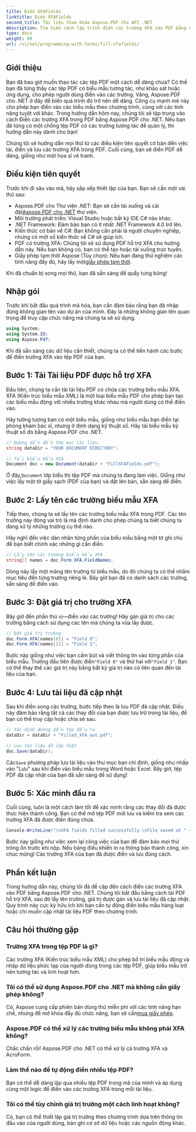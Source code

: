 ```yaml
---
title: Điền XFAFields
linktitle: Điền XFAFields
second_title: Tài liệu tham khảo Aspose.PDF cho API .NET
description: Tìm hiểu cách lập trình điền các trường XFA vào PDF bằng Aspose.PDF cho .NET với hướng dẫn từng bước này. Khám phá các công cụ thao tác PDF đơn giản và mạnh mẽ.
type: docs
weight: 90
url: /vi/net/programming-with-forms/fill-xfafields/
---
```

## Giới thiệu

Bạn đã bao giờ muốn thao tác các tệp PDF một cách dễ dàng chưa? Có thể bạn đã từng thấy các tệp PDF có biểu mẫu tương tác, như khảo sát hoặc ứng dụng, cho phép người dùng điền vào các trường. Vâng, Aspose.PDF cho .NET ở đây để biến quá trình đó trở nên dễ dàng. Công cụ mạnh mẽ này cho phép bạn điền vào các biểu mẫu theo chương trình, cùng với các tính năng tuyệt vời khác. Trong hướng dẫn hôm nay, chúng tôi sẽ tập trung vào cách Điền các trường XFA trong PDF bằng Aspose.PDF cho .NET. Nếu bạn đã từng có một chồng tệp PDF có các trường tương tác để quản lý, thì hướng dẫn này dành cho bạn!

Chúng tôi sẽ hướng dẫn mọi thứ từ các điều kiện tiên quyết cơ bản đến việc tải, điền và lưu các trường XFA trong PDF. Cuối cùng, bạn sẽ điền PDF dễ dàng, giống như một họa sĩ vẽ tranh.

## Điều kiện tiên quyết

Trước khi đi sâu vào mã, hãy sắp xếp thiết lập của bạn. Bạn sẽ cần một vài thứ sau:

-  Aspose.PDF cho Thư viện .NET: Bạn sẽ cần tải xuống và cài đặt[Aspose.PDF cho .NET](https://releases.aspose.com/pdf/net/) thư viện.
- Môi trường phát triển: Visual Studio hoặc bất kỳ IDE C# nào khác.
- .NET Framework: Đảm bảo bạn có ít nhất .NET Framework 4.0 trở lên.
- Kiến thức cơ bản về C#: Bạn không cần phải là người chuyên nghiệp, nhưng có một số kiến thức về C# sẽ giúp ích.
- PDF có trường XFA: Chúng tôi sẽ sử dụng PDF hỗ trợ XFA cho hướng dẫn này. Nếu bạn không có, bạn có thể tạo hoặc tải xuống trực tuyến.
-  Giấy phép tạm thời Aspose (Tùy chọn): Nếu bạn đang thử nghiệm các tính năng đầy đủ, hãy lấy một[giấy phép tạm thời](https://purchase.aspose.com/temporary-license/).

Khi đã chuẩn bị xong mọi thứ, bạn đã sẵn sàng để quẩy tưng bừng!

## Nhập gói

Trước khi bắt đầu quá trình mã hóa, bạn cần đảm bảo rằng bạn đã nhập đúng không gian tên vào dự án của mình. Đây là những không gian tên quan trọng để truy cập chức năng mà chúng ta sẽ sử dụng.

```csharp
using System;
using System.IO;
using Aspose.Pdf;
```

Khi đã sẵn sàng các dữ liệu cần thiết, chúng ta có thể tiến hành các bước để điền trường XFA vào tệp PDF của bạn.

## Bước 1: Tải Tài liệu PDF được hỗ trợ XFA

Đầu tiên, chúng ta cần tải tài liệu PDF có chứa các trường biểu mẫu XFA. XFA (Kiến trúc biểu mẫu XML) là một loại biểu mẫu PDF cho phép bạn tạo các biểu mẫu động với nhiều trường khác nhau mà người dùng có thể điền vào.

Hãy tưởng tượng bạn có một biểu mẫu, giống như biểu mẫu bạn điền tại phòng khám bác sĩ, nhưng ở định dạng kỹ thuật số. Hãy tải biểu mẫu kỹ thuật số đó bằng Aspose.PDF cho .NET.

```csharp
// Đường dẫn đến thư mục tài liệu.
string dataDir = "YOUR DOCUMENT DIRECTORY";

// Tải biểu mẫu XFA
Document doc = new Document(dataDir + "FillXFAFields.pdf");
```

 Ở đây,`Document` lớp biểu thị tệp PDF mà chúng ta đang làm việc. Giống như việc lấy một tờ giấy sạch (PDF của bạn) và đặt lên bàn, sẵn sàng để điền.

## Bước 2: Lấy tên các trường biểu mẫu XFA

Tiếp theo, chúng ta sẽ lấy tên các trường biểu mẫu XFA trong PDF. Các tên trường này đóng vai trò là mã định danh cho phép chúng ta biết chúng ta đang xử lý những trường cụ thể nào.

Hãy nghĩ đến việc dán nhãn từng phần của biểu mẫu bằng một tờ ghi chú để bạn biết chính xác những gì cần điền.

```csharp
// Lấy tên các trường biểu mẫu XFA
string[] names = doc.Form.XFA.FieldNames;
```

Dòng này lấy một mảng tên trường từ biểu mẫu, do đó chúng ta có thể nhắm mục tiêu đến từng trường riêng lẻ. Bây giờ bạn đã có danh sách các trường, sẵn sàng để điền vào.

## Bước 3: Đặt giá trị cho trường XFA

Bây giờ đến phần thú vị—điền vào các trường! Hãy gán giá trị cho các trường bằng cách sử dụng các tên mà chúng ta vừa lấy được.

```csharp
// Đặt giá trị trường
doc.Form.XFA[names[0]] = "Field 0";
doc.Form.XFA[names[1]] = "Field 1";
```

 Bước này giống như việc bạn cầm bút và viết thông tin vào từng phần của biểu mẫu. Trường đầu tiên được điền`"Field 0"` và thứ hai với`"Field 1"`. Bạn có thể thay thế các giá trị này bằng bất kỳ giá trị nào có liên quan đến tài liệu của bạn.

## Bước 4: Lưu tài liệu đã cập nhật

Sau khi điền xong các trường, bước tiếp theo là lưu PDF đã cập nhật. Điều này đảm bảo rằng tất cả các thay đổi của bạn được lưu trữ trong tài liệu, để bạn có thể truy cập hoặc chia sẻ sau.

```csharp
// Xác định đường dẫn tệp đầu ra
dataDir = dataDir + "Filled_XFA_out.pdf";

// Lưu tài liệu đã cập nhật
doc.Save(dataDir);
```

 Các`Save` phương pháp lưu tài liệu vào thư mục bạn chỉ định, giống như nhấp vào "Lưu" sau khi điền vào biểu mẫu trong Word hoặc Excel. Bây giờ, tệp PDF đã cập nhật của bạn đã sẵn sàng để sử dụng!

## Bước 5: Xác minh đầu ra

Cuối cùng, luôn là một cách làm tốt để xác minh rằng các thay đổi đã được thực hiện thành công. Bạn có thể mở tệp PDF mới lưu và kiểm tra xem các trường XFA đã được điền đúng chưa.

```csharp
Console.WriteLine("\nXFA fields filled successfully.\nFile saved at " + dataDir);
```

Bước này giống như việc xem lại công việc của bạn để đảm bảo mọi thứ trông ổn trước khi nộp. Nếu bảng điều khiển in ra thông báo thành công, xin chúc mừng! Các trường XFA của bạn đã được điền và lưu đúng cách.

## Phần kết luận

Trong hướng dẫn này, chúng tôi đã đề cập đến cách điền các trường XFA vào PDF bằng Aspose.PDF cho .NET. Chúng tôi bắt đầu bằng cách tải PDF hỗ trợ XFA, sau đó lấy tên trường, giá trị được gán và lưu tài liệu đã cập nhật. Quy trình này cực kỳ hữu ích khi bạn cần tự động điền biểu mẫu hàng loạt hoặc chỉ muốn cập nhật tài liệu PDF theo chương trình.

## Câu hỏi thường gặp

### Trường XFA trong tệp PDF là gì?
Các trường XFA (Kiến trúc biểu mẫu XML) cho phép bố trí biểu mẫu động và nhập dữ liệu phức tạp của người dùng trong các tệp PDF, giúp biểu mẫu trở nên tương tác và linh hoạt hơn.

### Tôi có thể sử dụng Aspose.PDF cho .NET mà không cần giấy phép không?
 Có, Aspose cung cấp phiên bản dùng thử miễn phí với các tính năng hạn chế, nhưng để mở khóa đầy đủ chức năng, bạn sẽ cần[mua giấy phép](https://purchase.aspose.com/buy).

### Aspose.PDF có thể xử lý các trường biểu mẫu không phải XFA không?
Chắc chắn rồi! Aspose.PDF cho .NET có thể xử lý cả trường XFA và AcroForm.

### Làm thế nào để tự động điền nhiều tệp PDF?
Bạn có thể dễ dàng lặp qua nhiều tệp PDF trong mã của mình và áp dụng cùng một logic để điền vào các trường XFA trong mỗi tài liệu.

### Tôi có thể tùy chỉnh giá trị trường một cách linh hoạt không?
Có, bạn có thể thiết lập giá trị trường theo chương trình dựa trên thông tin đầu vào của người dùng, bản ghi cơ sở dữ liệu hoặc các nguồn động khác.